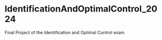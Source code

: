 # IdentificationAndOptimalControl_2024
Final Project of the Identification and Optimal Control exam

